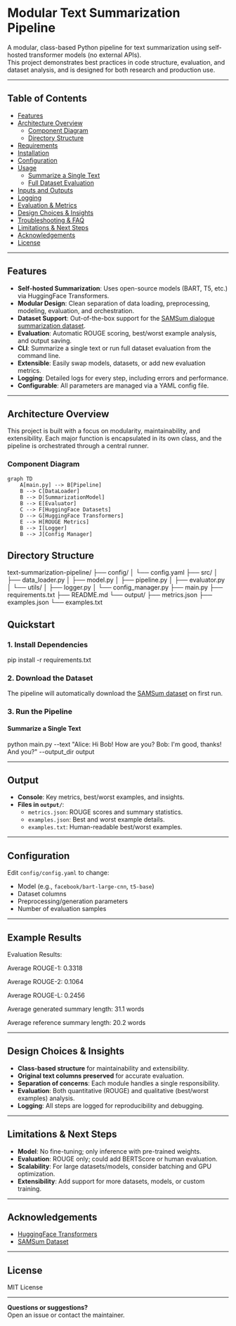 # Modular Text Summarization Pipeline

A modular, class-based Python pipeline for text summarization using self-hosted transformer models (no external APIs).  
This project demonstrates best practices in code structure, evaluation, and dataset analysis, and is designed for both research and production use.

---

## Table of Contents

- [Features](#features)
- [Architecture Overview](#architecture-overview)
  - [Component Diagram](#component-diagram)
  - [Directory Structure](#directory-structure)
- [Requirements](#requirements)
- [Installation](#installation)
- [Configuration](#configuration)
- [Usage](#usage)
  - [Summarize a Single Text](#summarize-a-single-text)
  - [Full Dataset Evaluation](#full-dataset-evaluation)
- [Inputs and Outputs](#inputs-and-outputs)
- [Logging](#logging)
- [Evaluation & Metrics](#evaluation--metrics)
- [Design Choices & Insights](#design-choices--insights)
- [Troubleshooting & FAQ](#troubleshooting--faq)
- [Limitations & Next Steps](#limitations--next-steps)
- [Acknowledgements](#acknowledgements)
- [License](#license)

---

## Features

- **Self-hosted Summarization**: Uses open-source models (BART, T5, etc.) via HuggingFace Transformers.
- **Modular Design**: Clean separation of data loading, preprocessing, modeling, evaluation, and orchestration.
- **Dataset Support**: Out-of-the-box support for the [SAMSum dialogue summarization dataset](https://huggingface.co/datasets/samsum).
- **Evaluation**: Automatic ROUGE scoring, best/worst example analysis, and output saving.
- **CLI**: Summarize a single text or run full dataset evaluation from the command line.
- **Extensible**: Easily swap models, datasets, or add new evaluation metrics.
- **Logging**: Detailed logs for every step, including errors and performance.
- **Configurable**: All parameters are managed via a YAML config file.

---

## Architecture Overview

This project is built with a focus on modularity, maintainability, and extensibility. Each major function is encapsulated in its own class, and the pipeline is orchestrated through a central runner.

### Component Diagram

```mermaid
graph TD
    A[main.py] --> B[Pipeline]
    B --> C[DataLoader]
    B --> D[SummarizationModel]
    B --> E[Evaluator]
    C --> F[HuggingFace Datasets]
    D --> G[HuggingFace Transformers]
    E --> H[ROUGE Metrics]
    B --> I[Logger]
    B --> J[Config Manager]
```

## Directory Structure

text-summarization-pipeline/
├── config/
│   └── config.yaml
├── src/
│   ├── data_loader.py
│   ├── model.py
│   ├── pipeline.py
│   ├── evaluator.py
│   └── utils/
│       ├── logger.py
│       └── config_manager.py
├── main.py
├── requirements.txt
├── README.md
└── output/
    ├── metrics.json
    ├── examples.json
    └── examples.txt


## Quickstart

### 1. Install Dependencies

pip install -r requirements.txt


### 2. Download the Dataset

The pipeline will automatically download the [SAMSum dataset](https://huggingface.co/datasets/samsum) on first run.

### 3. Run the Pipeline

#### Summarize a Single Text

python main.py --text "Alice: Hi Bob! How are you? Bob: I'm good, thanks! And you?" --output_dir output

---

## Output

- **Console**: Key metrics, best/worst examples, and insights.
- **Files in `output/`**:
  - `metrics.json`: ROUGE scores and summary statistics.
  - `examples.json`: Best and worst example details.
  - `examples.txt`: Human-readable best/worst examples.

---

## Configuration

Edit `config/config.yaml` to change:
- Model (e.g., `facebook/bart-large-cnn`, `t5-base`)
- Dataset columns
- Preprocessing/generation parameters
- Number of evaluation samples

---

## Example Results

Evaluation Results:

Average ROUGE-1: 0.3318

Average ROUGE-2: 0.1064

Average ROUGE-L: 0.2456

Average generated summary length: 31.1 words

Average reference summary length: 20.2 words


---

## Design Choices & Insights

- **Class-based structure** for maintainability and extensibility.
- **Original text columns preserved** for accurate evaluation.
- **Separation of concerns**: Each module handles a single responsibility.
- **Evaluation**: Both quantitative (ROUGE) and qualitative (best/worst examples) analysis.
- **Logging**: All steps are logged for reproducibility and debugging.

---

## Limitations & Next Steps

- **Model**: No fine-tuning; only inference with pre-trained weights.
- **Evaluation**: ROUGE only; could add BERTScore or human evaluation.
- **Scalability**: For large datasets/models, consider batching and GPU optimization.
- **Extensibility**: Add support for more datasets, models, or custom training.

---

## Acknowledgements

- [HuggingFace Transformers](https://github.com/huggingface/transformers)
- [SAMSum Dataset](https://huggingface.co/datasets/samsum)

---

## License

MIT License

---

**Questions or suggestions?**  
Open an issue or contact the maintainer.
